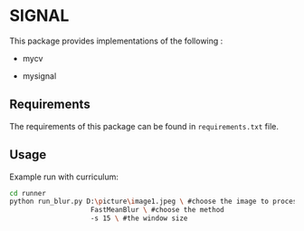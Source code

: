 # SIGNAL

This package provides implementations of the following :

- mycv

- mysignal

  

## Requirements

The requirements of this package can be found in `requirements.txt` file.

## Usage	

Example run with curriculum:

```bash
cd runner
python run_blur.py D:\picture\image1.jpeg \ #choose the image to process
					FastMeanBlur \ #choose the method
					-s 15 \ #the window size
```


